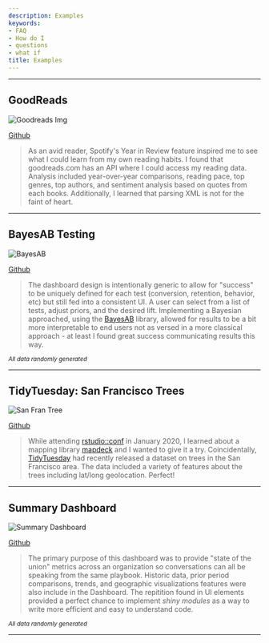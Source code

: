 ```yaml
---
description: Examples
keywords:
- FAQ
- How do I
- questions
- what if
title: Examples
---
```


-----

## GoodReads

![Goodreads Img](/img/carousel/goodreads.gif)

[Github](https://github.com/andrewgeisler/goodreads-analysis)
> As an avid reader, Spotify's Year in Review feature inspired me to see what I could learn from my own reading habits. I found that goodreads.com has an API where I could access my reading data. Analysis included year-over-year comparisons, reading pace, top genres, top authors, and sentiment analysis based on quotes from each books. Additionally, I learned that parsing XML is not for the faint of heart. 

-----

## BayesAB Testing

![BayesAB](/img/carousel/bayesab.gif)

[Github](https://github.com/andrewgeisler/bayesian-ab-testing-example)
> The dashboard design is intentionally generic to allow for "success" to be uniquely defined for each test (conversion, retention, behavior, etc) but still fed into a consistent UI. A user can select from a list of tests, adjust priors, and the desired lift. Implementing a Bayesian approached, using the [BayesAB](https://frankportman.github.io/bayesAB/) library, allowed for results to be a bit more interpretable to end users not as versed in a more classical approach - at least I found great success communicating results this way.

<sub> _All data randomly generated_ </sub>

-----

## TidyTuesday: San Francisco Trees

![San Fran Tree](/img/carousel/sanfran-tree.gif)

[Github](https://github.com/andrewgeisler/tidytuesday-projects/tree/master/2020-01-28)
> While attending [rstudio::conf](https://rstudio.com/conference/) in January 2020, I learned about a mapping library [mapdeck](https://symbolixau.github.io/mapdeck/index.html) and I wanted to give it a try. Coincidentally, [TidyTuesday](https://thomasmock.netlify.app/post/tidytuesday-a-weekly-social-data-project-in-r/) had recently released a dataset on trees in the San Francisco area. The data included a variety of features about the trees including lat/long geolocation. Perfect!

-----

## Summary Dashboard

![Summary Dashboard](/img/carousel/summary-dashboard.gif)

[Github](https://github.com/andrewgeisler/summary_dashboard_example)
> The primary purpose of this dashboard was to provide "state of the union" metrics across an organization so conversations can all be speaking from the same playbook. Historic data, prior period comparisons, trends, and geographic visualizations features were also include in the Dashboard. The repitition found in UI elements provided a perfect chance to implement _shiny modules_ as a way to write more efficient and easy to understand code. 

<sub> _All data randomly generated_ </sub>

-----

